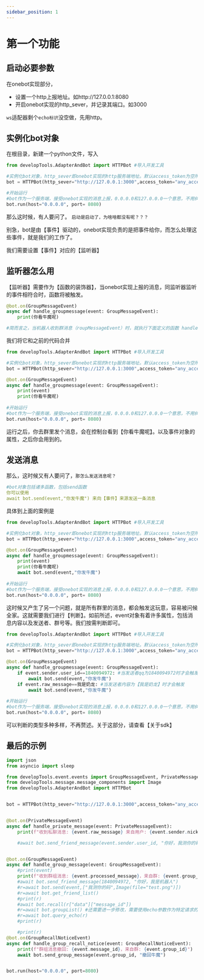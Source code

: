```yaml
---
sidebar_position: 1
---
```


# 第一个功能

## 启动必要参数
在onebot实现部分，
- 设置一个http上报地址。如http://127.0.0.1:8080
- 开启onebot实现的http_sever，并记录其端口。如3000

`ws`适配器剩个`echo标识`没空做，先用http。
## 实例化bot对象
在根目录，新建一个python文件，写入
```python
from developTools.AdapterAndBot import HTTPBot #导入开发工具

#实例化bot对象，http_sever即onebot实现的http服务端地址。默认access_token为空所以填啥都行
bot = HTTPBot(http_sever="http://127.0.0.1:3000",access_token="any_access_token")

#开始运行
#bot作为一个服务端，接受onebot实现的消息上报，0.0.0.0和127.0.0.0一个意思，不用纠结。
bot.run(host="0.0.0.0", port= 8080)
```
那么这时候，有人要问了。
`启动是启动了，为啥啥都没有呢？？？`

别急，bot是由【事件】驱动的，onebot实现负责的是把事件给你，而怎么处理这些事件，就是我们的工作了。

我们需要设置【事件】对应的【监听器】
## 监听器怎么用
【监听器】需要作为【函数的装饰器】，当onebot实现上报的消息，同监听器监听的事件相符合时，函数将被触发。
```python
@bot.on(GroupMessageEvent) 
async def handle_groupmessage(event: GroupMessageEvent):
    print(你看牛魔呢)

#简而言之，当机器人收到群消息（roupMessageEvent）时，就执行下面定义的函数 handle_private_message。
```
我们将它和之前的代码合并
```python
from developTools.AdapterAndBot import HTTPBot #导入开发工具

#实例化bot对象，http_sever即onebot实现的http服务端地址。默认access_token为空所以填啥都行
bot = HTTPBot(http_sever="http://127.0.0.1:3000",access_token="any_access_token")

@bot.on(GroupMessageEvent) 
async def handle_groupmessage(event: GroupMessageEvent):
    print(event)
    print(你看牛魔呢)
    
#开始运行
#bot作为一个服务端，接受onebot实现的消息上报，0.0.0.0和127.0.0.0一个意思，不用纠结。
bot.run(host="0.0.0.0", port= 8080)
```
运行之后，你去群里发个消息，会在控制台看到【你看牛魔呢】。以及事件对象的属性，之后你会用到的。
## 发送消息
那么，这时候又有人要问了，`那怎么发送消息呢？`
```yaml
#bot对象包括诸多函数，包括send函数
你可以使用
await bot.send(event,"你发牛魔") 来向【事件】来源发送一条消息
```
具体到上面的案例是
```python
from developTools.AdapterAndBot import HTTPBot #导入开发工具

#实例化bot对象，http_sever即onebot实现的http服务端地址。默认access_token为空所以填啥都行
bot = HTTPBot(http_sever="http://127.0.0.1:3000",access_token="any_access_token")

@bot.on(GroupMessageEvent) 
async def handle_groupmessage(event: GroupMessageEvent):
    print(event)
    print(你看牛魔呢)
    await bot.send(event,"你发牛魔") 
    
#开始运行
#bot作为一个服务端，接受onebot实现的消息上报，0.0.0.0和127.0.0.0一个意思，不用纠结。
bot.run(host="0.0.0.0", port= 8080)
```
这时候又产生了另一个问题，就是所有群里的消息，都会触发这玩意，容易被问候全家。这就需要我们进行【判断】。如前所述，event对象有着许多属性，包括消息内容以及发送者、群号等。我们按需判断即可。
```python
from developTools.AdapterAndBot import HTTPBot #导入开发工具

#实例化bot对象，http_sever即onebot实现的http服务端地址。默认access_token为空所以填啥都行
bot = HTTPBot(http_sever="http://127.0.0.1:3000",access_token="any_access_token")

@bot.on(GroupMessageEvent) 
async def handle_groupmessage(event: GroupMessageEvent):
    if event.sender.user_id==1840094972: #当发送者qq为1840094972时才会触发
        await bot.send(event,"你发牛魔") 
    if event.raw_message==我是奶龙: #当发送者内容为【我是奶龙】时才会触发
        await bot.send(event,"你发牛魔") 
        
#开始运行
#bot作为一个服务端，接受onebot实现的消息上报，0.0.0.0和127.0.0.0一个意思，不用纠结。
bot.run(host="0.0.0.0", port= 8080)
```
可以判断的类型多种多样，不再赘述。关于这部分，请查看【关于sdk】
## 最后的示例
```python
import json
from asyncio import sleep

from developTools.event.events import GroupMessageEvent, PrivateMessageEvent, GroupRecallNoticeEvent
from developTools.message.message_components import Image
from developTools.AdapterAndBot import HTTPBot


bot = HTTPBot(http_sever="http://127.0.0.1:3000",access_token="any_access_token")


@bot.on(PrivateMessageEvent)
async def handle_private_message(event: PrivateMessageEvent):
    print(f"收到私聊消息: {event.raw_message} 来自用户: {event.sender.nickname}")

    #await bot.send_friend_message(event.sender.user_id, "你好，我测你的码")


@bot.on(GroupMessageEvent)
async def handle_group_message(event: GroupMessageEvent):
    #print(event)
    print(f"收到群组消息: {event.processed_message}，来自群: {event.group_id}")
    #await bot.send_friend_message(1840094972, "你好，我是机器人")
    #r=await bot.send(event,["我测你的码",Image(file="test.png")])
    #r=await bot.get_friend_list()
    #print(r)
    #await bot.recall(r["data"]["message_id"])
    #r=await bot.groupList() #还需要进一步修改，需要使用echo参数作为特定请求的返回值标识，目前还没有做
    #r=await bot.query_echo(r)
    #print(r)

    #print(r)
@bot.on(GroupRecallNoticeEvent)
async def handle_group_recall_notice(event: GroupRecallNoticeEvent):
    print(f"群组消息撤回: {event.message_id}，来自群: {event.group_id}")
    await bot.send_group_message(event.group_id, "撤回牛魔")


bot.run(host="0.0.0.0", port=8080)

```